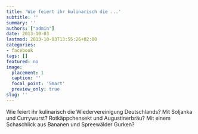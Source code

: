 ```yaml
---
title: 'Wie feiert ihr kulinarisch die ...'
subtitle: ''
summary: ''
authors: ["admin"]
date: 2013-10-03
lastmod: 2013-10-03T13:55:26+02:00
categories:
- facebook
tags: []
featured: no
image:
  placement: 1
  caption: ''
  focal_point: 'Smart'
  preview_only: true
slug: ''
---
```

Wie feiert ihr kulinarisch die Wiedervereinigung Deutschlands? Mit Soljanka und Currywurst? Rotkäppchensekt und Augustinerbräu? Mit einem Schaschlick aus Bananen und Spreewälder Gurken?


